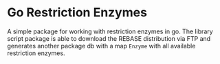 # Go Restriction Enzymes

A simple package for working with restriction enzymes in go. The library script package is able to download the REBASE distribution via FTP and generates another package db with a map `Enzyme` with all available restriction enzymes.
